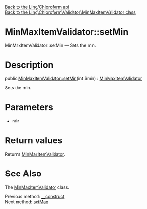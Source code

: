 [Back to the Ling/Chloroform api](https://github.com/lingtalfi/Chloroform/blob/master/doc/api/Ling/Chloroform.md)<br>
[Back to the Ling\Chloroform\Validator\MinMaxItemValidator class](https://github.com/lingtalfi/Chloroform/blob/master/doc/api/Ling/Chloroform/Validator/MinMaxItemValidator.md)


MinMaxItemValidator::setMin
================



MinMaxItemValidator::setMin — Sets the min.




Description
================


public [MinMaxItemValidator::setMin](https://github.com/lingtalfi/Chloroform/blob/master/doc/api/Ling/Chloroform/Validator/MinMaxItemValidator/setMin.md)(int $min) : [MinMaxItemValidator](https://github.com/lingtalfi/Chloroform/blob/master/doc/api/Ling/Chloroform/Validator/MinMaxItemValidator.md)




Sets the min.




Parameters
================


- min

    


Return values
================

Returns [MinMaxItemValidator](https://github.com/lingtalfi/Chloroform/blob/master/doc/api/Ling/Chloroform/Validator/MinMaxItemValidator.md).








See Also
================

The [MinMaxItemValidator](https://github.com/lingtalfi/Chloroform/blob/master/doc/api/Ling/Chloroform/Validator/MinMaxItemValidator.md) class.

Previous method: [__construct](https://github.com/lingtalfi/Chloroform/blob/master/doc/api/Ling/Chloroform/Validator/MinMaxItemValidator/__construct.md)<br>Next method: [setMax](https://github.com/lingtalfi/Chloroform/blob/master/doc/api/Ling/Chloroform/Validator/MinMaxItemValidator/setMax.md)<br>


